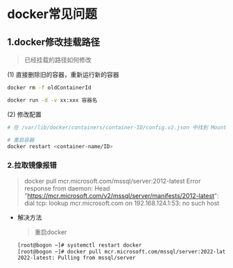 # docker常见问题

## 1.docker修改挂载路径

> 已经挂载的路径如何修改

(1) 直接删除旧的容器，重新运行新的容器

```sh
docker rm -f oldContainerId

docker run -d -v xx:xxx 容器名
```

(2) 修改配置

```sh
# 在 /var/lib/docker/containers/container-ID/config.v2.json 中找到 MountPoints，并修改挂载路径

# 重启容器
docker restart <container-name/ID>
```



### 2.拉取镜像报错

> docker pull mcr.microsoft.com/mssql/server:2012-latest
> Error response from daemon: Head "https://mcr.microsoft.com/v2/mssql/server/manifests/2012-latest": dial tcp: lookup mcr.microsoft.com on 192.168.124.1:53: no such host

* 解决方法

  > 重启docker

  ```sh
  [root@bogon ~]# systemctl restart docker
  [root@bogon ~]# docker pull mcr.microsoft.com/mssql/server:2022-latest
  2022-latest: Pulling from mssql/server
  ```

  
